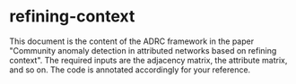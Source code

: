 # refining-context
This document is the content of the ADRC framework in the paper "Community anomaly detection in attributed
networks based on refining context". The required inputs are the adjacency matrix, the attribute matrix, and so on. The code is annotated accordingly for your reference.
